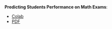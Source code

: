 **Predicting Students Performance on Math Exams**:
* [Colab](https://colab.research.google.com/drive/1EzWfD9r9RtI1m1_vNKP5fFdsyqDdE2to?usp=sharing)
* [PDF](Presentations.pdf)

